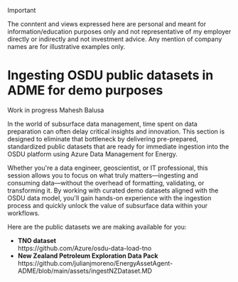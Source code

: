 > [!IMPORTANT]  
> The conntent and views expressed here are personal and meant for information/education purposes only and not representative of my employer directly or indirectly and not investment advice. Any mention of company names are for illustrative examples only.
> 
# Ingesting OSDU public datasets in ADME for demo purposes

Work in progress Mahesh Balusa

In the world of subsurface data management, time spent on data preparation can often delay critical insights and innovation. This section is designed to eliminate that bottleneck by delivering pre-prepared, standardized public datasets that are ready for immediate ingestion into the OSDU platform using Azure Data Management for Energy.

Whether you're a data engineer, geoscientist, or IT professional, this session allows you to focus on what truly matters—ingesting and consuming data—without the overhead of formatting, validating, or transforming it. By working with curated demo datasets aligned with the OSDU data model, you'll gain hands-on experience with the ingestion process and quickly unlock the value of subsurface data within your workflows.

Here are the public datasets we are making available for you:

<ul>
  <li><strong>TNO dataset</strong><br>
  https://github.com/Azure/osdu-data-load-tno <BR> 
  </li>
  <li><strong>New Zealand Petroleum Exploration Data Pack</strong> <BR>
  https://github.com/julianjmoreno/EnergyAssetAgent-ADME/blob/main/assets/ingestNZDataset.MD <br></li>
</ul>
